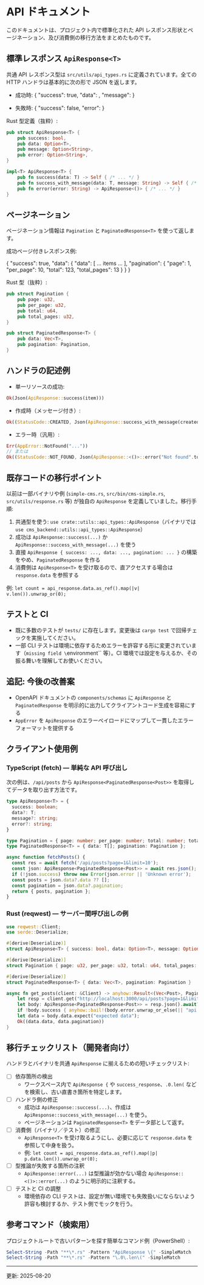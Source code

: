 # API ドキュメント

このドキュメントは、プロジェクト内で標準化された API レスポンス形状とページネーション、及び消費側の移行方法をまとめたものです。

## 標準レスポンス `ApiResponse<T>`
共通 API レスポンス型は `src/utils/api_types.rs` に定義されています。全ての HTTP ハンドラは基本的に次の形で JSON を返します。

- 成功時:
  {
    "success": true,
    "data": <T>,
    "message": <optional string>
  }

- 失敗時:
  {
    "success": false,
    "error": <string>
  }

Rust 型定義（抜粋）:

```rust
pub struct ApiResponse<T> {
    pub success: bool,
    pub data: Option<T>,
    pub message: Option<String>,
    pub error: Option<String>,
}

impl<T> ApiResponse<T> {
    pub fn success(data: T) -> Self { /* ... */ }
    pub fn success_with_message(data: T, message: String) -> Self { /* ... */ }
    pub fn error(error: String) -> ApiResponse<()> { /* ... */ }
}
```

## ページネーション
ページネーション情報は `Pagination` と `PaginatedResponse<T>` を使って返します。

成功ページ付きレスポンス例:

{
  "success": true,
  "data": {
    "data": [ ... items ... ],
    "pagination": { "page": 1, "per_page": 10, "total": 123, "total_pages": 13 }
  }
}

Rust 型（抜粋）:

```rust
pub struct Pagination {
    pub page: u32,
    pub per_page: u32,
    pub total: u64,
    pub total_pages: u32,
}

pub struct PaginatedResponse<T> {
    pub data: Vec<T>,
    pub pagination: Pagination,
}
```

## ハンドラの記述例
- 単一リソースの成功:

```rust
Ok(Json(ApiResponse::success(item)))
```

- 作成時（メッセージ付き）:

```rust
Ok((StatusCode::CREATED, Json(ApiResponse::success_with_message(created, "Created".to_string()))))
```

- エラー時（汎用）:

```rust
Err(AppError::NotFound("..."))
// または
Ok((StatusCode::NOT_FOUND, Json(ApiResponse::<()>::error("Not found".to_string()))))
```

## 既存コードの移行ポイント
以前は一部バイナリや例 (`simple-cms.rs`, `src/bin/cms-simple.rs`, `src/utils/response.rs` 等) が独自の `ApiResponse` を定義していました。移行手順:

1. 共通型を使う: `use crate::utils::api_types::ApiResponse`（バイナリでは `use cms_backend::utils::api_types::ApiResponse`）
2. 成功は `ApiResponse::success(...)` か `ApiResponse::success_with_message(...)` を使う
3. 直接 `ApiResponse { success: ..., data: ..., pagination: ... }` の構築をやめ、`PaginatedResponse` を作る
4. 消費側は `ApiResponse<T>` を受け取るので、直アクセスする場合は `response.data` を参照する

例: `let count = api_response.data.as_ref().map(|v| v.len()).unwrap_or(0);`

## テストと CI
- 既に多数のテストが `tests/` に存在します。変更後は `cargo test` で回帰チェックを実施してください。
- 一部 CLI テストは環境に依存するためエラーを許容する形に変更されています（`missing field \`environment\`` 等）。CI 環境では設定を与えるか、その振る舞いを理解してお使いください。

## 追記: 今後の改善案
- OpenAPI ドキュメントの `components/schemas` に `ApiResponse` と `PaginatedResponse` を明示的に出力してクライアントコード生成を容易にする
- `AppError` を `ApiResponse` のエラーペイロードにマップして一貫したエラーフォーマットを提供する

## クライアント使用例

### TypeScript (fetch) — 単純な API 呼び出し

次の例は、`/api/posts` から `ApiResponse<PaginatedResponse<Post>>` を取得してデータを取り出す方法です。

```ts
type ApiResponse<T> = {
  success: boolean;
  data?: T;
  message?: string;
  error?: string;
}

type Pagination = { page: number; per_page: number; total: number; total_pages: number };
type PaginatedResponse<T> = { data: T[]; pagination: Pagination };

async function fetchPosts() {
  const res = await fetch('/api/posts?page=1&limit=10');
  const json: ApiResponse<PaginatedResponse<Post>> = await res.json();
  if (!json.success) throw new Error(json.error || 'Unknown error');
  const posts = json.data?.data ?? [];
  const pagination = json.data?.pagination;
  return { posts, pagination };
}
```

### Rust (reqwest) — サーバー間呼び出しの例

```rust
use reqwest::Client;
use serde::Deserialize;

#[derive(Deserialize)]
struct ApiResponse<T> { success: bool, data: Option<T>, message: Option<String>, error: Option<String> }

#[derive(Deserialize)]
struct Pagination { page: u32, per_page: u32, total: u64, total_pages: u32 }

#[derive(Deserialize)]
struct PaginatedResponse<T> { data: Vec<T>, pagination: Pagination }

async fn get_posts(client: &Client) -> anyhow::Result<(Vec<Post>, Pagination)> {
    let resp = client.get("http://localhost:3000/api/posts?page=1&limit=10").send().await?;
    let body: ApiResponse<PaginatedResponse<Post>> = resp.json().await?;
    if !body.success { anyhow::bail!(body.error.unwrap_or_else(|| "api error".to_string())); }
    let data = body.data.expect("expected data");
    Ok((data.data, data.pagination))
}
```

## 移行チェックリスト（開発者向け）
ハンドラとバイナリを共通 `ApiResponse` に揃えるための短いチェックリスト:

- [ ] 依存箇所の検出
  - ワークスペース内で `ApiResponse {` や `success_response`、`.0.len(` などを検索し、古い直書き箇所を特定します。
- [ ] ハンドラ側の修正
  - 成功は `ApiResponse::success(...)`、作成は `ApiResponse::success_with_message(...)` を使う。
  - ページネーションは `PaginatedResponse<T>` をデータ部として返す。
- [ ] 消費側（バイナリ／テスト）の修正
  - `ApiResponse<T>` を受け取るようにし、必要に応じて `response.data` を参照して中身を扱う。
  - 例: `let count = api_response.data.as_ref().map(|p| p.data.len()).unwrap_or(0);`
- [ ] 型推論が失敗する箇所の注釈
  - `ApiResponse::error(...)` は型推論が効かない場合 `ApiResponse::<()>::error(...)` のように明示的に注釈する。
- [ ] テストと CI の調整
  - 環境依存の CLI テストは、設定が無い環境でも失敗扱いにならないよう許容も検討するか、テスト側でモックを行う。

## 参考コマンド（検索用）
プロジェクトルートで古いパターンを探す簡単なコマンド例（PowerShell）:

```powershell
Select-String -Path "**\*.rs" -Pattern "ApiResponse \{" -SimpleMatch
Select-String -Path "**\*.rs" -Pattern "\.0\.len\(" -SimpleMatch
```

---
更新: 2025-08-20
